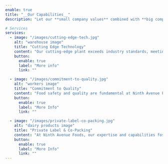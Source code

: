 ```yaml
---
enable: true
title: "__Our Capabilities__"
description: "Let our **small company values** combined with **big company capabilities** work to your advantage."

# Services
services:
  - image: "/images/cutting-edge-tech.jpg"
    alt: "warehouse image"
    title: "Cutting Edge Technology"
    content: "Our cutting-edge plant exceeds industry standards, meeting market demands with precision."
    button:
      enable: true
      label: "More info"
      link: ""

  - image: "/images/commitment-to-quality.jpg"
    alt: "workers image"
    title: "Commitment to Quality"
    content: "Food safety and quality are fundamental at Ninth Avenue Foods, guiding every aspect of our operations."
    button:
      enable: true
      label: "More Info"
      link: ""

  - image: "/images/private-label-co-packing.jpg"
    alt: "dairy products image"
    title: "Private Label & Co-Packing"
    content: "At Ninth Avenue Foods, our expertise and capabilities foster winning partnerships to elevate your products."
    button:
      enable: true
      label: "More Info"
      link: ""
---
```

